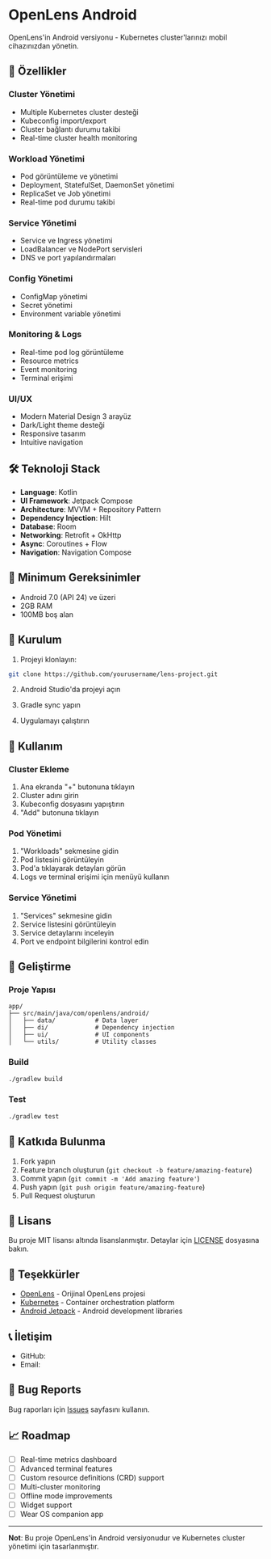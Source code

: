 # OpenLens Android

OpenLens'in Android versiyonu - Kubernetes cluster'larınızı mobil cihazınızdan yönetin.

## 🚀 Özellikler

### Cluster Yönetimi
- Multiple Kubernetes cluster desteği
- Kubeconfig import/export
- Cluster bağlantı durumu takibi
- Real-time cluster health monitoring

### Workload Yönetimi
- Pod görüntüleme ve yönetimi
- Deployment, StatefulSet, DaemonSet yönetimi
- ReplicaSet ve Job yönetimi
- Real-time pod durumu takibi

### Service Yönetimi
- Service ve Ingress yönetimi
- LoadBalancer ve NodePort servisleri
- DNS ve port yapılandırmaları

### Config Yönetimi
- ConfigMap yönetimi
- Secret yönetimi
- Environment variable yönetimi

### Monitoring & Logs
- Real-time pod log görüntüleme
- Resource metrics
- Event monitoring
- Terminal erişimi

### UI/UX
- Modern Material Design 3 arayüz
- Dark/Light theme desteği
- Responsive tasarım
- Intuitive navigation

## 🛠️ Teknoloji Stack

- **Language**: Kotlin
- **UI Framework**: Jetpack Compose
- **Architecture**: MVVM + Repository Pattern
- **Dependency Injection**: Hilt
- **Database**: Room
- **Networking**: Retrofit + OkHttp
- **Async**: Coroutines + Flow
- **Navigation**: Navigation Compose

## 📱 Minimum Gereksinimler

- Android 7.0 (API 24) ve üzeri
- 2GB RAM
- 100MB boş alan

## 🚀 Kurulum

1. Projeyi klonlayın:
```bash
git clone https://github.com/yourusername/lens-project.git
```

2. Android Studio'da projeyi açın

3. Gradle sync yapın

4. Uygulamayı çalıştırın

## 📖 Kullanım

### Cluster Ekleme
1. Ana ekranda "+" butonuna tıklayın
2. Cluster adını girin
3. Kubeconfig dosyasını yapıştırın
4. "Add" butonuna tıklayın

### Pod Yönetimi
1. "Workloads" sekmesine gidin
2. Pod listesini görüntüleyin
3. Pod'a tıklayarak detayları görün
4. Logs ve terminal erişimi için menüyü kullanın

### Service Yönetimi
1. "Services" sekmesine gidin
2. Service listesini görüntüleyin
3. Service detaylarını inceleyin
4. Port ve endpoint bilgilerini kontrol edin

## 🔧 Geliştirme

### Proje Yapısı
```
app/
├── src/main/java/com/openlens/android/
│   ├── data/           # Data layer
│   ├── di/             # Dependency injection
│   ├── ui/             # UI components
│   └── utils/          # Utility classes
```

### Build
```bash
./gradlew build
```

### Test
```bash
./gradlew test
```

## 🤝 Katkıda Bulunma

1. Fork yapın
2. Feature branch oluşturun (`git checkout -b feature/amazing-feature`)
3. Commit yapın (`git commit -m 'Add amazing feature'`)
4. Push yapın (`git push origin feature/amazing-feature`)
5. Pull Request oluşturun

## 📄 Lisans

Bu proje MIT lisansı altında lisanslanmıştır. Detaylar için [LICENSE](LICENSE) dosyasına bakın.

## 🙏 Teşekkürler

- [OpenLens](https://github.com/MuhammedKalkan/OpenLens) - Orijinal OpenLens projesi
- [Kubernetes](https://kubernetes.io/) - Container orchestration platform
- [Android Jetpack](https://developer.android.com/jetpack) - Android development libraries

## 📞 İletişim

- GitHub: 
- Email: 

## 🐛 Bug Reports

Bug raporları için [Issues](https://github.com/naimalpermuhacir/lens-project/issues) sayfasını kullanın.

## 📈 Roadmap

- [ ] Real-time metrics dashboard
- [ ] Advanced terminal features
- [ ] Custom resource definitions (CRD) support
- [ ] Multi-cluster monitoring
- [ ] Offline mode improvements
- [ ] Widget support
- [ ] Wear OS companion app

---

**Not**: Bu proje OpenLens'in Android versiyonudur ve Kubernetes cluster yönetimi için tasarlanmıştır.
